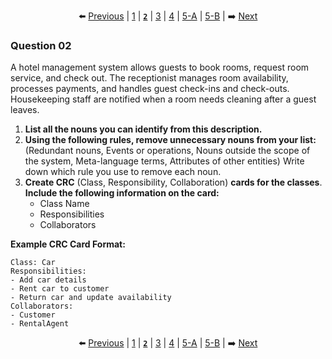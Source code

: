 
<div align="center">

⬅️ [Previous](1.md) | [1](1.md) | [**`2`**](2.md) | [3](3.md) | [4](4.md) | [5-A](5-A.md) | [5-B](5-B.md) | ➡️ [Next](3.md)

</div>

### Question 02

A hotel management system allows guests to book rooms, request room service, and check out. The receptionist manages room availability, processes payments, and handles guest check-ins and check-outs. Housekeeping staff are notified when a room needs cleaning after a guest leaves.

1. **List all the nouns you can identify from this description.**
2. **Using the following rules, remove unnecessary nouns from your list:**
   (Redundant nouns, Events or operations, Nouns outside the scope of the system, Meta-language terms, Attributes of other entities)
   Write down which rule you use to remove each noun.
3. **Create CRC** (Class, Responsibility, Collaboration) **cards for the classes**. **Include the following information on the card:**
   - Class Name
   - Responsibilities
   - Collaborators

**Example CRC Card Format:**
```
Class: Car
Responsibilities:
- Add car details
- Rent car to customer
- Return car and update availability
Collaborators:
- Customer
- RentalAgent
```

<div align="center">

⬅️ [Previous](1.md) | [1](1.md) | [**`2`**](2.md) | [3](3.md) | [4](4.md) | [5-A](5-A.md) | [5-B](5-B.md) | ➡️ [Next](3.md)

</div>